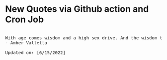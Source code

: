# New Quotes via Github action and Cron Job

<pre>
<!-- #quote -->
With age comes wisdom and a high sex drive. And the wisdom to enjoy it.
- Amber Valletta

Updated on: [6/15/2022]
<!-- #quoteEnd -->
</pre>
